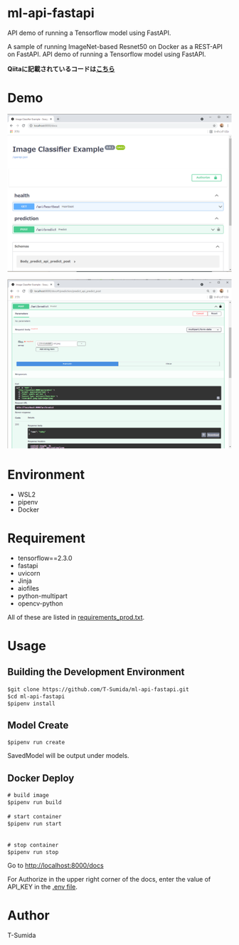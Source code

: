# ml-api-fastapi
API demo of running a Tensorflow model using FastAPI.


A sample of running ImageNet-based Resnet50 on Docker as a REST-API on FastAPI.
API demo of running a Tensorflow model using FastAPI.

**Qiitaに記載されているコードは[こちら](https://github.com/T-Sumida/ml-api-fastapi/tree/qiita)**

# Demo
![](./pic/demo1.png)

![](./pic/demo2.png)

# Environment
- WSL2
- pipenv
- Docker


# Requirement
- tensorflow==2.3.0
- fastapi
- uvicorn
- Jinja
- aiofiles
- python-multipart
- opencv-python

All of these are listed in [requirements_prod.txt](./requirements_prod.txt).



# Usage

## Building the Development Environment
```
$git clone https://github.com/T-Sumida/ml-api-fastapi.git
$cd ml-api-fastapi
$pipenv install
```

## Model Create
```
$pipenv run create
```

SavedModel will be output under models.


## Docker Deploy
```
# build image
$pipenv run build

# start container
$pipenv run start


# stop container
$pipenv run stop
```
Go to [http://localhost:8000/docs](http://localhost:8000/docs)

For Authorize in the upper right corner of the docs, enter the value of API_KEY in the [.env file](./.env).


# Author
T-Sumida

